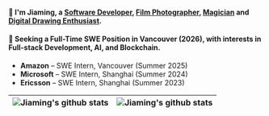 #### 👋 I'm Jiaming, a [Software Developer](https://www.jiaaming.cn/), [Film Photographer](https://www.instagram.com/james_1iu/), [Magician](https://www.bilibili.com/video/BV1dv411i7jd/?spm_id_from=333.999.0.0) and [Digital Drawing Enthusiast](https://www.pixiv.net/users/32348753).
#### 👀 Seeking a **Full-Time SWE Position** in **Vancouver (2026)**, with interests in **Full-stack Development**, **AI**, and **Blockchain**.  

- **Amazon** – SWE Intern, Vancouver (Summer 2025)  
- **Microsoft** – SWE Intern, Shanghai (Summer 2024)  
- **Ericsson** – SWE Intern, Shanghai (Summer 2023)
  
| <a><img align="center" src="https://github-readme-stats.vercel.app/api?username=Jiaaming&count_private=true" alt="Jiaming's github stats" /></a> |  <a><img align="center" src="https://github-readme-stats.vercel.app/api/wakatime?username=Jameson&langs_count=7" alt="Jiaming's github stats" /></a> |
|--------------------------------------------------------------------------------------------------------------------------------------------------| ------------- |

